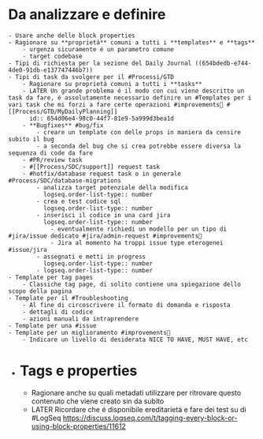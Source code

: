 # Da analizzare e definire
	- Usare anche delle block properties
	- Ragionare su **proprietá** comuni a tutti i **templates** e **tags**
		- urgenza sicuramente é un parametro comune
		- target codebase
	- Tipi di richiesta per la sezione del Daily Journal ((654bdedb-e744-4de0-91db-e137747446b7))
	- Tipi di task da svolgere per il #Processi/GTD
		- Ragionare su proprietá comuni a tutti i **tasks**
		- LATER Un grande problema é il modo con cui viene descritto un task da fare, é assolutamente necessario definire un #Templates per i vari task che mi forzi a fare certe operazioni #improvements💪 #[[Process/GTD/MyDailyPlanning]]
		  id:: 654d06e4-98c0-44f7-81e9-5a999d3bea1d
		- **Bugfixes** #bug/fix
			- creare un template con delle props in maniera da censire subito il bug
			- a seconda del bug che si crea potrebbe essere diversa la sequenza di code da fare
		- #PR/review task
		- #[[Process/SDC/support]] request task
		- #hotfix/database request task o in generale #Process/SDC/database-migrations
			- analizza target potenziale della modifica
			  logseq.order-list-type:: number
			- crea e test codice sql
			  logseq.order-list-type:: number
			- inserisci il codice in una card jira 
			  logseq.order-list-type:: number
				- eventualmente richiedi un modello per un tipo di #jira/issue dedicato #jira/admin-request #improvements💪
				- Jira al momento ha troppi issue type eterogenei #issue/jira
			- assegnati e metti in progress
			  logseq.order-list-type:: number
			- logseq.order-list-type:: number
	- Template per tag pages
		- Classiche tag page, di solito contiene una spiegazione dello scopo della pagina
	- Template per il #Troubleshooting
		- Al fine di circoscrivere il formato di domanda e risposta
		- dettagli di codice
		- azioni manuali da intraprendere
	- Template per una #issue
	- Template per un miglioramento #improvements💪
		- Indicare un livello di desiderata NICE TO HAVE, MUST HAVE, etc
- # Tags e properties
	- Ragionare anche su quali metadati utilizzare per ritrovare questo contenuto che viene creato sin da subito
	- LATER Ricordare che é disponibile  ereditarietá e fare dei test su di #LogSeq https://discuss.logseq.com/t/tagging-every-block-or-using-block-properties/11612